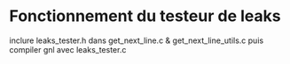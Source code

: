 # Fonctionnement du testeur de leaks

inclure leaks_tester.h dans get_next_line.c & get_next_line_utils.c puis compiler gnl avec leaks_tester.c
